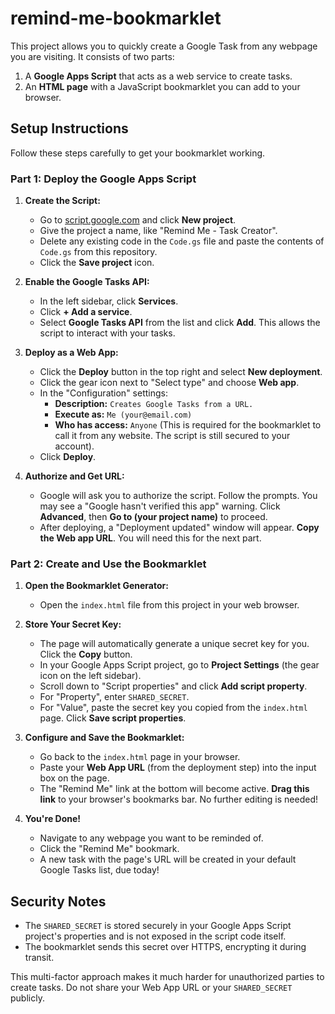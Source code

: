 # remind-me-bookmarklet

This project allows you to quickly create a Google Task from any webpage you are visiting. It consists of two parts:

1.  A **Google Apps Script** that acts as a web service to create tasks.
2.  An **HTML page** with a JavaScript bookmarklet you can add to your browser.

## Setup Instructions

Follow these steps carefully to get your bookmarklet working.

### Part 1: Deploy the Google Apps Script

1.  **Create the Script:**
    *   Go to [script.google.com](https://script.google.com) and click **New project**.
    *   Give the project a name, like "Remind Me - Task Creator".
    *   Delete any existing code in the `Code.gs` file and paste the contents of `Code.gs` from this repository.
    *   Click the **Save project** icon.

2.  **Enable the Google Tasks API:**
    *   In the left sidebar, click **Services**.
    *   Click **+ Add a service**.
    *   Select **Google Tasks API** from the list and click **Add**. This allows the script to interact with your tasks.

3.  **Deploy as a Web App:**
    *   Click the **Deploy** button in the top right and select **New deployment**.
    *   Click the gear icon next to "Select type" and choose **Web app**.
    *   In the "Configuration" settings:
        *   **Description:** `Creates Google Tasks from a URL.`
        *   **Execute as:** `Me (your@email.com)`
        *   **Who has access:** `Anyone` (This is required for the bookmarklet to call it from any website. The script is still secured to your account).
    *   Click **Deploy**.

4.  **Authorize and Get URL:**
    *   Google will ask you to authorize the script. Follow the prompts. You may see a "Google hasn't verified this app" warning. Click **Advanced**, then **Go to (your project name)** to proceed.
    *   After deploying, a "Deployment updated" window will appear. **Copy the Web app URL**. You will need this for the next part.

### Part 2: Create and Use the Bookmarklet

1.  **Open the Bookmarklet Generator:**
    *   Open the `index.html` file from this project in your web browser.

2.  **Store Your Secret Key:**
    *   The page will automatically generate a unique secret key for you. Click the **Copy** button.
    *   In your Google Apps Script project, go to **Project Settings** (the gear icon on the left sidebar).
    *   Scroll down to "Script properties" and click **Add script property**.
    *   For "Property", enter `SHARED_SECRET`.
    *   For "Value", paste the secret key you copied from the `index.html` page. Click **Save script properties**.

3.  **Configure and Save the Bookmarklet:**
    *   Go back to the `index.html` page in your browser.
    *   Paste your **Web App URL** (from the deployment step) into the input box on the page.
    *   The "Remind Me" link at the bottom will become active. **Drag this link** to your browser's bookmarks bar. No further editing is needed!

4.  **You're Done!**
    *   Navigate to any webpage you want to be reminded of.
    *   Click the "Remind Me" bookmark.
    *   A new task with the page's URL will be created in your default Google Tasks list, due today!

## Security Notes

*   The `SHARED_SECRET` is stored securely in your Google Apps Script project's properties and is not exposed in the script code itself.
*   The bookmarklet sends this secret over HTTPS, encrypting it during transit.

This multi-factor approach makes it much harder for unauthorized parties to create tasks. Do not share your Web App URL or your `SHARED_SECRET` publicly.